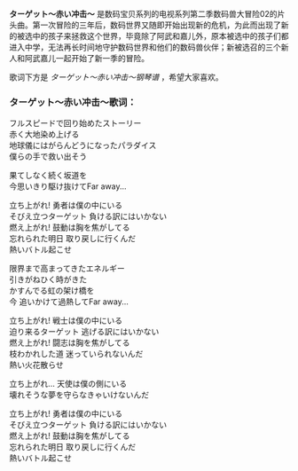 

**ターゲット～赤い冲击～**
是数码宝贝系列的电视系列第二季数码兽大冒险02的片头曲。第一次冒险的三年后，数码世界又随即开始出现新的危机，为此而出现了新的被选中的孩子来拯救这个世界，毕竟除了阿武和嘉儿外，原本被选中的孩子们都进入中学，无法再长时间地守护数码世界和他们的数码兽伙伴；新被选召的三个新人和阿武嘉儿一起开始了新一季的冒险。

  
歌词下方是 _ターゲット～赤い冲击～钢琴谱_ ，希望大家喜欢。

### ターゲット～赤い冲击～歌词：

フルスピードで回り始めたストーリー  
赤く大地染め上げる  
地球儀にはがらんどうになったパラダイス  
僕らの手で救い出そう

果てしなく続く坂道を  
今思いきり駆け抜けてFar away...

立ち上がれ! 勇者は僕の中にいる  
そびえ立つターゲット 負ける訳にはいかない  
燃え上がれ! 鼓動は胸を焦がしてる  
忘れられた明日 取り戻しに行くんだ  
熱いバトル起こせ

限界まで高まってきたエネルギー  
引きがねひく時がきた  
かすんでる虹の架け橋を  
今 追いかけて過熱してFar away...

立ち上がれ! 戦士は僕の中にいる  
迫り来るターゲット 逃げる訳にはいかない  
燃え上がれ! 闘志は胸を焦がしてる  
枝わかれした道 迷っていられないんだ  
熱い火花散らせ

立ち上がれ… 天使は僕の側にいる  
壊れそうな夢を守らなきゃいけないんだ

立ち上がれ! 勇者は僕の中にいる  
そびえ立つターゲット 負ける訳にはいかない  
燃え上がれ! 鼓動は胸を焦がしてる  
忘れられた明日 取り戻しに行くんだ  
熱いバトル起こせ

